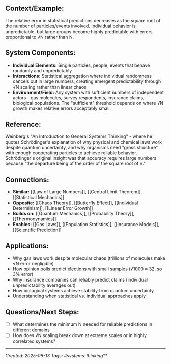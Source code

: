 ## Context/Example:
The relative error in statistical predictions decreases as the square root of the number of particles/events involved. Individual behavior is unpredictable, but large groups become highly predictable with errors proportional to √N rather than N. 

## System Components:
- **Individual Elements:** Single particles, people, events that behave randomly and unpredictably
- **Interactions:** Statistical aggregation where individual randomness cancels out in large numbers, creating emergent predictability through √N scaling rather than linear chaos
- **Environment/Field:** Any system with sufficient numbers of independent actors - gas molecules, survey respondents, insurance claims, biological populations. The "sufficient" threshold depends on where √N growth makes relative errors acceptably small.

## Reference:
Weinberg's "An Introduction to General Systems Thinking" - where he quotes Schrödinger's explanation of why physical and chemical laws work despite quantum uncertainty, and why organisms need "gross structure" with enough cooperating particles to achieve reliable behavior. Schrödinger's original insight was that accuracy requires large numbers because "the departure being of the order of the square root of n."

## Connections:
- **Similar:** [[Law of Large Numbers]], [[Central Limit Theorem]], [[Statistical Mechanics]]
- **Opposite:** [[Chaos Theory]], [[Butterfly Effect]], [[Individual Determinism]], [[Linear Error Growth]]
- **Builds on:** [[Quantum Mechanics]], [[Probability Theory]], [[Thermodynamics]]
- **Enables:** [[Gas Laws]], [[Population Statistics]], [[Insurance Models]], [[Scientific Prediction]]

## Applications:
- Why gas laws work despite molecular chaos (trillions of molecules make √N error negligible)
- How opinion polls predict elections with small samples (√1000 ≈ 32, so 3% error)
- Why insurance companies can reliably predict claims (individual unpredictability averages out)
- How biological systems achieve stability from quantum uncertainty
- Understanding when statistical vs. individual approaches apply


## Questions/Next Steps:
- [ ] What determines the minimum N needed for reliable predictions in different domains
- [ ] How does √N scaling break down at extreme scales or in highly correlated systems?

---

_Created: 2025-06-13_ _Tags: #systems-thinking_**
